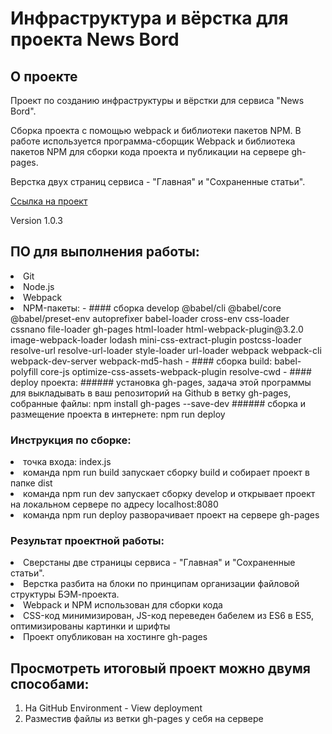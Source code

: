 # Инфраструктура и вёрстка для проекта News Bord

## О проекте

Проект по созданию инфраструктуры и вёрстки для сервиса "News Bord".

Сборка проекта с помощью webpack и библиотеки пакетов NPM.
В работе используется программа-сборщик Webpack и библиотека пакетов NPM для сборки кода проекта и публикации на сервере gh-pages.

Верстка двух страниц сервиса - "Главная" и "Сохраненные статьи".

[Ссылка на проект](https://batolser.github.io/news-bord-frontend/)

Version 1.0.3

##  ПО для выполнения работы:
<li>
Git
<li>
Node.js
<li>
Webpack
<li>
NPM-пакеты:
- #### сборка develop
@babel/cli @babel/core @babel/preset-env autoprefixer babel-loader cross-env css-loader cssnano file-loader gh-pages html-loader html-webpack-plugin@3.2.0 image-webpack-loader lodash mini-css-extract-plugin postcss-loader resolve-url resolve-url-loader style-loader url-loader webpack webpack-cli webpack-dev-server webpack-md5-hash
- #### сборка build:
babel-polyfill core-js optimize-css-assets-webpack-plugin resolve-cwd
- #### deploy проекта:
###### установка gh-pages, задача этой программы для выкладывать в ваш репозиторий на Github в ветку gh-pages, собранные файлы:
npm install gh-pages --save-dev
###### сборка и размещение проекта в интернете:
npm run deploy

### Инструкция по сборке:
<li>
точка входа: index.js
<li>
команда npm run build запускает сборку build и собирает проект в папке dist
<li>
команда npm run dev запускает сборку develop и открывает проект на локальном сервере по адресу localhost:8080
<li>
команда npm run deploy разворачивает проект на сервере gh-pages

### Результат проектной работы:
<li>
Сверстаны две страницы сервиса - "Главная" и "Сохраненные статьи".
<li>
Верстка разбита на блоки по принципам организации файловой структуры БЭМ-проекта.
<li>
Webpack и NPM использован для сборки кода
<li>
CSS-код минимизирован, JS-код переведен бабелем из ES6 в ES5, оптимизированы картинки и шрифты
<li>
Проект опубликован на хостинге gh-pages

## Просмотреть итоговый проект можно двумя способами:

1. На GitHub Environment - View deployment
2. Разместив файлы из ветки gh-pages у себя на сервере

